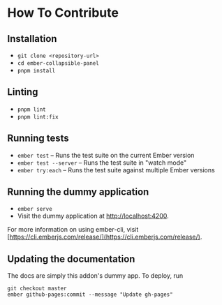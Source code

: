 # How To Contribute

## Installation

* `git clone <repository-url>`
* `cd ember-collapsible-panel`
* `pnpm install`

## Linting

* `pnpm lint`
* `pnpm lint:fix`

## Running tests

* `ember test` – Runs the test suite on the current Ember version
* `ember test --server` – Runs the test suite in "watch mode"
* `ember try:each` – Runs the test suite against multiple Ember versions

## Running the dummy application

* `ember serve`
* Visit the dummy application at [http://localhost:4200](http://localhost:4200).

For more information on using ember-cli, visit [https://cli.emberjs.com/release/](https://cli.emberjs.com/release/).

## Updating the documentation

The docs are simply this addon's dummy app. To deploy, run

```
git checkout master
ember github-pages:commit --message "Update gh-pages"
```
